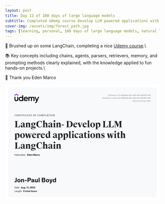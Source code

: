 ```yaml
---
layout: post
title: Day 13 of 100 days of large language models
subtitle: Completed Udemy course Develop LLM powered applications with LangChain
cover-img: /assets/img/forest_path.jpg
tags: [learning, personal, 100 days of large language models, natural language processing, machine learning, artificial intelligence]
---
```

🎉 Brushed up on some LangChain, completing a nice [Udemy course](https://www.udemy.com/course/langchain/).\
 
📚 Key concepts including chains, agents, parsers, retrievers, memory, and prompting methods clearly explained, with the knowledge applied to fun hands-on projects.\
 
🙏 Thank you Eden Marco

![](../assets/img/Udemy_langchain_cert.jpg)